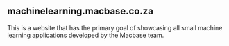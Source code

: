 ## machinelearning.macbase.co.za
This is a website that has the primary goal of showcasing all small machine learning applications developed by the Macbase team. 


